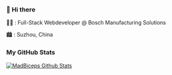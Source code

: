 ### :wave: Hi there 

:office_worker: : Full-Stack Webdeveloper @ Bosch Manufacturing Solutions

:cityscape: : Suzhou, China

### My GitHub Stats

[![MadBiceps Github Stats](https://github-readme-stats.vercel.app/api?username=MadBiceps&count_private=true&theme=default&show_icons=true)](https://github.com/MadBiceps)
